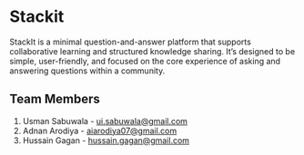 # Stackit

StackIt is a minimal question-and-answer platform that supports collaborative 
learning and structured knowledge sharing. It’s designed to be simple, user-friendly, 
and focused on the core experience of asking and answering questions within a 
community.

## Team Members

1. Usman Sabuwala - ui.sabuwala@gmail.com
2. Adnan Arodiya - aiarodiya07@gmail.com
3. Hussain Gagan - hussain.gagan@gmail.com

